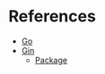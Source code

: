 # References

- [Go](https://go.dev)
- [Gin](https://gin-gonic.com)
  - [Package](https://pkg.go.dev/github.com/gin-gonic/gin)
